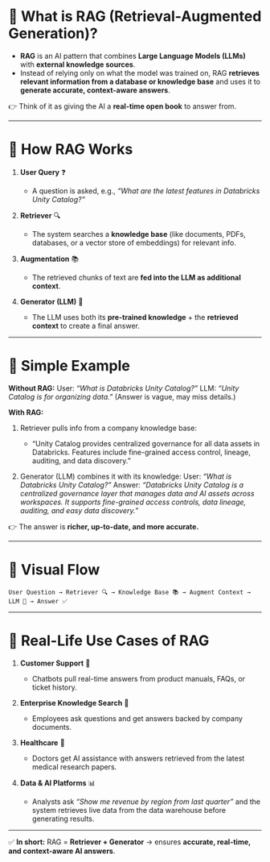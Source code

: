 # 🔹 What is **RAG (Retrieval-Augmented Generation)?**

* **RAG** is an AI pattern that combines **Large Language Models (LLMs)** with **external knowledge sources**.
* Instead of relying only on what the model was trained on, RAG **retrieves relevant information from a database or knowledge base** and uses it to **generate accurate, context-aware answers**.

👉 Think of it as giving the AI a **real-time open book** to answer from.

---

# 🔹 How RAG Works

1. **User Query** ❓

   * A question is asked, e.g., *“What are the latest features in Databricks Unity Catalog?”*

2. **Retriever** 🔍

   * The system searches a **knowledge base** (like documents, PDFs, databases, or a vector store of embeddings) for relevant info.

3. **Augmentation** 📚

   * The retrieved chunks of text are **fed into the LLM as additional context**.

4. **Generator (LLM)** 🤖

   * The LLM uses both its **pre-trained knowledge** + the **retrieved context** to create a final answer.

---

# 🔹 Simple Example

**Without RAG:**
User: *“What is Databricks Unity Catalog?”*
LLM: *“Unity Catalog is for organizing data.”*
(Answer is vague, may miss details.)

**With RAG:**

1. Retriever pulls info from a company knowledge base:

   * “Unity Catalog provides centralized governance for all data assets in Databricks. Features include fine-grained access control, lineage, auditing, and data discovery.”

2. Generator (LLM) combines it with its knowledge:
   User: *“What is Databricks Unity Catalog?”*
   Answer: *“Databricks Unity Catalog is a centralized governance layer that manages data and AI assets across workspaces. It supports fine-grained access controls, data lineage, auditing, and easy data discovery.”*

👉 The answer is **richer, up-to-date, and more accurate.**

---

# 🔹 Visual Flow

```
User Question → Retriever 🔍 → Knowledge Base 📚 → Augment Context → LLM 🤖 → Answer ✅
```

---

# 🔹 Real-Life Use Cases of RAG

1. **Customer Support** 💬

   * Chatbots pull real-time answers from product manuals, FAQs, or ticket history.

2. **Enterprise Knowledge Search** 🏢

   * Employees ask questions and get answers backed by company documents.

3. **Healthcare** 🏥

   * Doctors get AI assistance with answers retrieved from the latest medical research papers.

4. **Data & AI Platforms** 📊

   * Analysts ask *“Show me revenue by region from last quarter”* and the system retrieves live data from the data warehouse before generating results.

---

✅ **In short:**
RAG = **Retriever + Generator** → ensures **accurate, real-time, and context-aware AI answers**.
